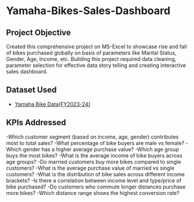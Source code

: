 # Yamaha-Bikes-Sales-Dashboard
## Project Objective
Created this comprehensive project on MS-Excel to showcase rise and fall of bikes purchased globally on basis of parameters like Marital Status, Gender, Age, Income, etc. Building this project required data cleaning, parameter selection for effective data story telling and creating interactive sales dashboard.
## Dataset Used
- <a href= "https://github.com/Vivek-Newhere/Yamaha-Bikes-Sales-Dashboard/blob/main/Bike_RawData.xlsx">Yamaha Bike Data(FY2023-24)</a>
## KPIs Addressed
-Which customer segment (based on income, age, gender) contributes most to total sales?
-What percentage of bike buyers are male vs female?
-Which gender has a higher average purchase value?
-Which age group buys the most bikes?
-What is the average income of bike buyers across age groups?
-Do married customers buy more bikes compared to single customers?
-What is the average purchase value of married vs single customers?
-What is the distribution of bike sales across different income brackets?
-Is there a correlation between income level and type/price of bike purchased?
-Do customers who commute longer distances purchase more bikes?
-Which distance range shows the highest conversion rate?

